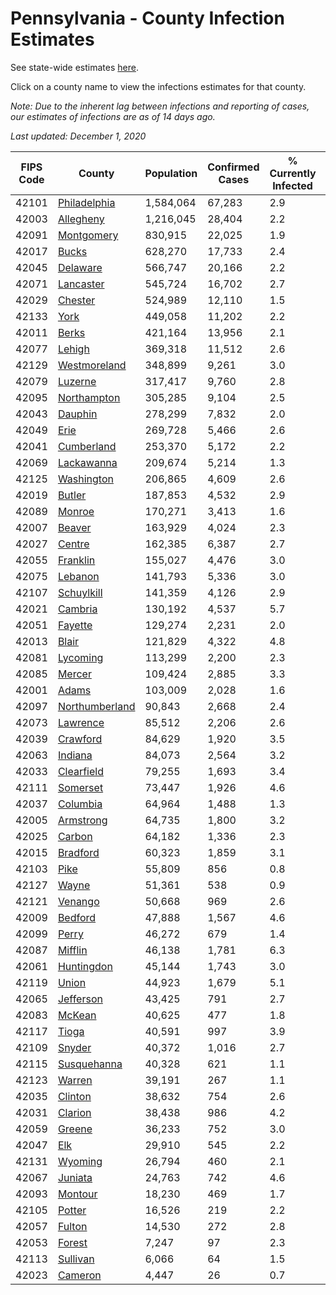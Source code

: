 # Pennsylvania - County Infection Estimates

See state-wide estimates [here](/infections/us-pa).

Click on a county name to view the infections estimates for that county.

*Note: Due to the inherent lag between infections and reporting of cases, our estimates of infections are as of 14 days ago.*

*Last updated: December 1, 2020*

|   FIPS Code |                           County |   Population |   Confirmed Cases |   % Currently Infected |   % Total Infected |
|-------------|----------------------------------|--------------|-------------------|------------------------|--------------------|
|       42101 |     [Philadelphia](philadelphia) |    1,584,064 |            67,283 |                    2.9 |               18.6 |
|       42003 |           [Allegheny](allegheny) |    1,216,045 |            28,404 |                    2.2 |                7.8 |
|       42091 |         [Montgomery](montgomery) |      830,915 |            22,025 |                    1.9 |               11.4 |
|       42017 |                   [Bucks](bucks) |      628,270 |            17,733 |                    2.4 |               11.6 |
|       42045 |             [Delaware](delaware) |      566,747 |            20,166 |                    2.2 |               15.3 |
|       42071 |           [Lancaster](lancaster) |      545,724 |            16,702 |                    2.7 |               11.4 |
|       42029 |               [Chester](chester) |      524,989 |            12,110 |                    1.5 |                8.9 |
|       42133 |                     [York](york) |      449,058 |            11,202 |                    2.2 |                8.5 |
|       42011 |                   [Berks](berks) |      421,164 |            13,956 |                    2.1 |               14.0 |
|       42077 |                 [Lehigh](lehigh) |      369,318 |            11,512 |                    2.6 |               13.8 |
|       42129 |     [Westmoreland](westmoreland) |      348,899 |             9,261 |                    3.0 |                8.6 |
|       42079 |               [Luzerne](luzerne) |      317,417 |             9,760 |                    2.8 |               13.0 |
|       42095 |       [Northampton](northampton) |      305,285 |             9,104 |                    2.5 |               13.0 |
|       42043 |               [Dauphin](dauphin) |      278,299 |             7,832 |                    2.0 |               10.2 |
|       42049 |                     [Erie](erie) |      269,728 |             5,466 |                    2.6 |                6.5 |
|       42041 |         [Cumberland](cumberland) |      253,370 |             5,172 |                    2.2 |                7.1 |
|       42069 |         [Lackawanna](lackawanna) |      209,674 |             5,214 |                    1.3 |               10.3 |
|       42125 |         [Washington](washington) |      206,865 |             4,609 |                    2.6 |                7.2 |
|       42019 |                 [Butler](butler) |      187,853 |             4,532 |                    2.9 |                7.9 |
|       42089 |                 [Monroe](monroe) |      170,271 |             3,413 |                    1.6 |                9.6 |
|       42007 |                 [Beaver](beaver) |      163,929 |             4,024 |                    2.3 |                8.9 |
|       42027 |                 [Centre](centre) |      162,385 |             6,387 |                    2.7 |               12.2 |
|       42055 |             [Franklin](franklin) |      155,027 |             4,476 |                    3.0 |               10.4 |
|       42075 |               [Lebanon](lebanon) |      141,793 |             5,336 |                    3.0 |               14.4 |
|       42107 |         [Schuylkill](schuylkill) |      141,359 |             4,126 |                    2.9 |               10.5 |
|       42021 |               [Cambria](cambria) |      130,192 |             4,537 |                    5.7 |               10.4 |
|       42051 |               [Fayette](fayette) |      129,274 |             2,231 |                    2.0 |                5.4 |
|       42013 |                   [Blair](blair) |      121,829 |             4,322 |                    4.8 |               10.6 |
|       42081 |             [Lycoming](lycoming) |      113,299 |             2,200 |                    2.3 |                6.2 |
|       42085 |                 [Mercer](mercer) |      109,424 |             2,885 |                    3.3 |                8.4 |
|       42001 |                   [Adams](adams) |      103,009 |             2,028 |                    1.6 |                6.8 |
|       42097 | [Northumberland](northumberland) |       90,843 |             2,668 |                    2.4 |                9.5 |
|       42073 |             [Lawrence](lawrence) |       85,512 |             2,206 |                    2.6 |                8.3 |
|       42039 |             [Crawford](crawford) |       84,629 |             1,920 |                    3.5 |                7.0 |
|       42063 |               [Indiana](indiana) |       84,073 |             2,564 |                    3.2 |                9.8 |
|       42033 |         [Clearfield](clearfield) |       79,255 |             1,693 |                    3.4 |                6.4 |
|       42111 |             [Somerset](somerset) |       73,447 |             1,926 |                    4.6 |                8.1 |
|       42037 |             [Columbia](columbia) |       64,964 |             1,488 |                    1.3 |                9.4 |
|       42005 |           [Armstrong](armstrong) |       64,735 |             1,800 |                    3.2 |                9.0 |
|       42025 |                 [Carbon](carbon) |       64,182 |             1,336 |                    2.3 |                7.8 |
|       42015 |             [Bradford](bradford) |       60,323 |             1,859 |                    3.1 |                9.9 |
|       42103 |                     [Pike](pike) |       55,809 |               856 |                    0.8 |                8.5 |
|       42127 |                   [Wayne](wayne) |       51,361 |               538 |                    0.9 |                4.1 |
|       42121 |               [Venango](venango) |       50,668 |               969 |                    2.6 |                5.8 |
|       42009 |               [Bedford](bedford) |       47,888 |             1,567 |                    4.6 |               10.1 |
|       42099 |                   [Perry](perry) |       46,272 |               679 |                    1.4 |                4.9 |
|       42087 |               [Mifflin](mifflin) |       46,138 |             1,781 |                    6.3 |               12.1 |
|       42061 |         [Huntingdon](huntingdon) |       45,144 |             1,743 |                    3.0 |               13.2 |
|       42119 |                   [Union](union) |       44,923 |             1,679 |                    5.1 |               11.9 |
|       42065 |           [Jefferson](jefferson) |       43,425 |               791 |                    2.7 |                5.4 |
|       42083 |                 [McKean](mckean) |       40,625 |               477 |                    1.8 |                3.7 |
|       42117 |                   [Tioga](tioga) |       40,591 |               997 |                    3.9 |                7.6 |
|       42109 |                 [Snyder](snyder) |       40,372 |             1,016 |                    2.7 |                8.1 |
|       42115 |       [Susquehanna](susquehanna) |       40,328 |               621 |                    1.1 |                6.0 |
|       42123 |                 [Warren](warren) |       39,191 |               267 |                    1.1 |                2.0 |
|       42035 |               [Clinton](clinton) |       38,632 |               754 |                    2.6 |                6.1 |
|       42031 |               [Clarion](clarion) |       38,438 |               986 |                    4.2 |                8.0 |
|       42059 |                 [Greene](greene) |       36,233 |               752 |                    3.0 |                6.8 |
|       42047 |                       [Elk](elk) |       29,910 |               545 |                    2.2 |                5.7 |
|       42131 |               [Wyoming](wyoming) |       26,794 |               460 |                    2.1 |                5.9 |
|       42067 |               [Juniata](juniata) |       24,763 |               742 |                    4.6 |               11.1 |
|       42093 |               [Montour](montour) |       18,230 |               469 |                    1.7 |                9.2 |
|       42105 |                 [Potter](potter) |       16,526 |               219 |                    2.2 |                4.1 |
|       42057 |                 [Fulton](fulton) |       14,530 |               272 |                    2.8 |                6.1 |
|       42053 |                 [Forest](forest) |        7,247 |                97 |                    2.3 |                3.9 |
|       42113 |             [Sullivan](sullivan) |        6,066 |                64 |                    1.5 |                3.2 |
|       42023 |               [Cameron](cameron) |        4,447 |                26 |                    0.7 |                2.0 |